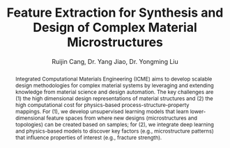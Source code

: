 ---
layout: project
shorttitle:  "Feature Extraction for Synthesis and Design of Complex Material Microstructures"
title:  "Feature Extraction for Synthesis and Design of Complex Material Microstructures"
author: Ruijin Cang, Dr. Yang Jiao, Dr. Yongming Liu
authorlink:
categories: project-esd
publishdate: 2017
image: _images/materialdesign/image.jpg

summaryimg: _images/materialdesign/summaryimg.jpg
imgcaption: (Top) Original samples from Ti-6Al-4V alloy, Pb-Sn alloy, Fontainebleau sandstone, and spherical colloids (Bottom) Random reconstructions by learning from the samples (Cang et al., 2016, 2017)

summaryimglink2: https://raw.githubusercontent.com/DesignInformaticsLab/StyleTransfer-VAE/master/VAE%2BST/image/Random.JPG
imgcaption2: Augmented variational autoencoder for scalable topology optimization (Paper in preparation, collaboration with <a href="http://systemdesign.illinois.edu/">Engineering System Design Lab@UIUC</a>)

summaryimglink3: https://raw.githubusercontent.com/DesignInformaticsLab/StyleTransfer-VAE/master/image/model.JPG
imgcaption3: Finding a low dimensional design space for accelerated material design through deep learning (Paper in preparation, <a href="https://github.com/DesignInformaticsLab/StyleTransfer-VAE">source code</a>)

abstract: "Integrated Computational Materials Engineering (ICME) aims to 
develop scalable design methodologies for complex material systems by leveraging and extending 
knowledge from material science and design automation. The key challenges are 
(1) the high dimensional design representations of material structures and (2) 
the high computational cost for physics-based process-structure-property mappings.
For (1), we develop unsupervised learning models that learn lower-dimensional feature 
spaces from where new designs (microstructures and topologies) can be created 
based on samples;
for (2), we integrate deep learning and physics-based models to discover key factors 
(e.g., microstructure patterns) that influence properties of interest (e.g., fracture strength)."

paper: published
paper_detail: Cang, R., Xu, Y., Chen, S., Liu, Y., Jiao, Y., and Ren, Y. (2017). Microstructure Representation and Reconstruction of Heterogeneous Materials via Deep Belief Network for Computational Material Design. <i>ASME Journal of Mechanical Design</i>.
paper_arxiv: https://arxiv.org/abs/1612.07401 
paper_video: http://www.youtube.com/embed/PQm2wSdKC2w
source: https://github.com/DesignInformaticsLab/Material-Design
paper2: published
paper_detail2: Cang, R., and Ren, Y. (2017). Scalable Microstructure Reconstruction with Multi-scale Pattern Preservation. <i>In ASME 2017 International Design Engineering Technical Conferences and Computers and Information in Engineering Conference. American Society of Mechanical Engineers</i>.
paper_link2: _papers/idetc2017cang.pdf
---